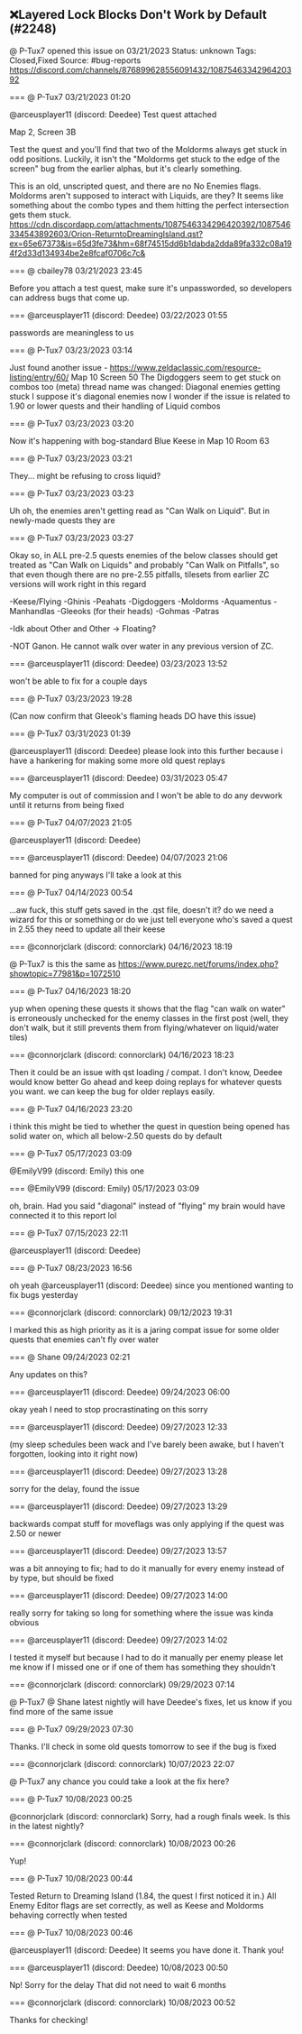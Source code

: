 ## ❌Layered Lock Blocks Don't Work by Default (#2248)
@ P-Tux7 opened this issue on 03/21/2023
Status: unknown
Tags: Closed,Fixed
Source: #bug-reports https://discord.com/channels/876899628556091432/1087546334296420392


=== @ P-Tux7 03/21/2023 01:20

@arceusplayer11 (discord: Deedee) 
Test quest attached

Map 2, Screen 3B

Test the quest and you'll find that two of the Moldorms always get stuck in odd positions. Luckily, it isn't the "Moldorms get stuck to the edge of the screen" bug from the earlier alphas, but it's clearly something.

This is an old, unscripted quest, and there are no No Enemies flags. Moldorms aren't supposed to interact with Liquids, are they? It seems like something about the combo types and them hitting the perfect intersection gets them stuck.
https://cdn.discordapp.com/attachments/1087546334296420392/1087546334543892603/Orion-ReturntoDreamingIsland.qst?ex=65e67373&is=65d3fe73&hm=68f74515dd6b1dabda2dda89fa332c08a194f2d33d134934be2e8fcaf0706c7c&

=== @ cbailey78 03/21/2023 23:45

Before you attach a test quest, make sure it's unpassworded, so developers can address bugs that come up.

=== @arceusplayer11 (discord: Deedee) 03/22/2023 01:55

passwords are meaningless to us

=== @ P-Tux7 03/23/2023 03:14

Just found another issue - https://www.zeldaclassic.com/resource-listing/entry/60/
Map 10 Screen 50
The Digdoggers seem to get stuck on combos too
(meta) thread name was changed: Diagonal enemies getting stuck
I suppose it's diagonal enemies now
I wonder if the issue is related to 1.90 or lower quests and their handling of Liquid combos

=== @ P-Tux7 03/23/2023 03:20

Now it's happening with bog-standard Blue Keese in Map 10 Room 63

=== @ P-Tux7 03/23/2023 03:21

They... might be refusing to cross liquid?

=== @ P-Tux7 03/23/2023 03:23

Uh oh, the enemies aren't getting read as "Can Walk on Liquid". But in newly-made quests they are

=== @ P-Tux7 03/23/2023 03:27

Okay so, in ALL pre-2.5 quests enemies of the below classes should get treated as "Can Walk on Liquids" and probably "Can Walk on Pitfalls", so that even though there are no pre-2.55 pitfalls, tilesets from earlier ZC versions will work right in this regard

-Keese/Flying
-Ghinis
-Peahats
-Digdoggers
-Moldorms
-Aquamentus
-Manhandlas
-Gleeoks (for their heads)
-Gohmas
-Patras

-Idk about Other and Other -> Floating?

-NOT Ganon. He cannot walk over water in any previous version of ZC.

=== @arceusplayer11 (discord: Deedee) 03/23/2023 13:52

won't be able to fix for a couple days

=== @ P-Tux7 03/23/2023 19:28

(Can now confirm that Gleeok's flaming heads DO have this issue)

=== @ P-Tux7 03/31/2023 01:39

@arceusplayer11 (discord: Deedee) please look into this further because i have a hankering for making some more old quest replays

=== @arceusplayer11 (discord: Deedee) 03/31/2023 05:47

My computer is out of commission and I won't be able to do any devwork until it returns from being fixed

=== @ P-Tux7 04/07/2023 21:05

@arceusplayer11 (discord: Deedee)

=== @arceusplayer11 (discord: Deedee) 04/07/2023 21:06

banned for ping
anyways I'll take a look at this

=== @ P-Tux7 04/14/2023 00:54

...aw fuck, this stuff gets saved in the .qst file, doesn't it?
do we need a wizard for this or something or do we just tell everyone who's saved a quest in 2.55 they need to update all their keese

=== @connorjclark (discord: connorclark) 04/16/2023 18:19

@ P-Tux7 is this the same as https://www.purezc.net/forums/index.php?showtopic=77981&p=1072510

=== @ P-Tux7 04/16/2023 18:20

yup
when opening these quests it shows that the flag "can walk on water" is erroneously unchecked for the enemy classes in the first post
(well, they don't walk, but it still prevents them from flying/whatever on liquid/water tiles)

=== @connorjclark (discord: connorclark) 04/16/2023 18:23

Then it could be an issue with qst loading / compat.
I don't know, Deedee would know better
Go ahead and keep doing replays for whatever quests you want. we can keep the bug for older replays easily.

=== @ P-Tux7 04/16/2023 23:20

i think this might be tied to whether the quest in question being opened has solid water on, which all below-2.50 quests do by default

=== @ P-Tux7 05/17/2023 03:09

@EmilyV99 (discord: Emily) this one

=== @EmilyV99 (discord: Emily) 05/17/2023 03:09

oh, brain. Had you said "diagonal" instead of "flying" my brain would have connected it to this report lol

=== @ P-Tux7 07/15/2023 22:11

@arceusplayer11 (discord: Deedee)

=== @ P-Tux7 08/23/2023 16:56

oh yeah @arceusplayer11 (discord: Deedee) since you mentioned wanting to fix bugs yesterday

=== @connorjclark (discord: connorclark) 09/12/2023 19:31

I marked this as high priority as it is a jaring compat issue for some older quests that enemies can't fly over water

=== @ Shane 09/24/2023 02:21

Any updates on this?

=== @arceusplayer11 (discord: Deedee) 09/24/2023 06:00

okay yeah I need to stop procrastinating on this sorry

=== @arceusplayer11 (discord: Deedee) 09/27/2023 12:33

(my sleep schedules been wack and I've barely been awake, but I haven't forgotten, looking into it right now)

=== @arceusplayer11 (discord: Deedee) 09/27/2023 13:28

sorry for the delay, found the issue

=== @arceusplayer11 (discord: Deedee) 09/27/2023 13:29

backwards compat stuff for moveflags was only applying if the quest was 2.50 or newer

=== @arceusplayer11 (discord: Deedee) 09/27/2023 13:57

was a bit annoying to fix; had to do it manually for every enemy instead of by type, but should be fixed

=== @arceusplayer11 (discord: Deedee) 09/27/2023 14:00

really sorry for taking so long for something where the issue was kinda obvious

=== @arceusplayer11 (discord: Deedee) 09/27/2023 14:02

I tested it myself but because I had to do it manually per enemy please let me know if I missed one or if one of them has something they shouldn't

=== @connorjclark (discord: connorclark) 09/29/2023 07:14

@ P-Tux7 @ Shane latest nightly will have Deedee's fixes, let us know if you find more of the same issue

=== @ P-Tux7 09/29/2023 07:30

Thanks. I'll check in some old quests tomorrow to see if the bug is fixed

=== @connorjclark (discord: connorclark) 10/07/2023 22:07

@ P-Tux7 any chance you could take a look at the fix here?

=== @ P-Tux7 10/08/2023 00:25

@connorjclark (discord: connorclark) Sorry, had a rough finals week. Is this in the latest nightly?

=== @connorjclark (discord: connorclark) 10/08/2023 00:26

Yup!

=== @ P-Tux7 10/08/2023 00:44

Tested Return to Dreaming Island (1.84, the quest I first noticed it in.) All Enemy Editor flags are set correctly, as well as Keese and Moldorms behaving correctly when tested

=== @ P-Tux7 10/08/2023 00:46

@arceusplayer11 (discord: Deedee) It seems you have done it. Thank you!

=== @arceusplayer11 (discord: Deedee) 10/08/2023 00:50

Np!
Sorry for the delay
That did not need to wait 6 months

=== @connorjclark (discord: connorclark) 10/08/2023 00:52

Thanks for checking!
